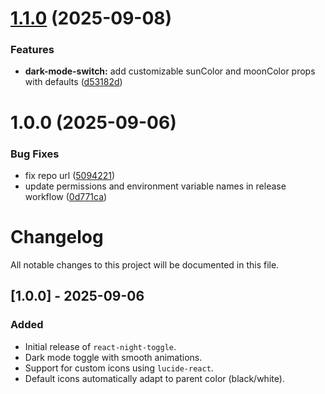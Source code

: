 # [1.1.0](https://github.com/praveenskg/react-night-toggle/compare/v1.0.0...v1.1.0) (2025-09-08)

### Features

- **dark-mode-switch:** add customizable sunColor and moonColor props with defaults ([d53182d](https://github.com/praveenskg/react-night-toggle/commit/d53182db6a9fb164016c4b3fdc6002386f82842b))

# 1.0.0 (2025-09-06)

### Bug Fixes

- fix repo url ([5094221](https://github.com/praveenskg/react-night-toggle/commit/5094221870d98249e24532f4da7067e4123d6c3a))
- update permissions and environment variable names in release workflow ([0d771ca](https://github.com/praveenskg/react-night-toggle/commit/0d771ca3352c72bd6b37cc0f7659cf7be340e5ed))

# Changelog

All notable changes to this project will be documented in this file.

## [1.0.0] - 2025-09-06

### Added

- Initial release of `react-night-toggle`.
- Dark mode toggle with smooth animations.
- Support for custom icons using `lucide-react`.
- Default icons automatically adapt to parent color (black/white).
